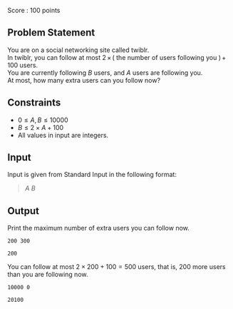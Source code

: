 Score : $100$ points

## Problem Statement

You are on a social networking site called twiblr.<br>
In twiblr, you can follow at most $2\,\times\,($ the number of users following you $)\,+\,100$ users.<br>
You are currently following $B$ users, and $A$ users are following you.<br>
At most, how many extra users can you follow now?  

## Constraints

- $0 \le A, B \le 10000$
- $B \le 2 \times A + 100$
- All values in input are integers.

## Input

Input is given from Standard Input in the following format:

> $A$ $B$

## Output

Print the maximum number of extra users you can follow now.

```input1
200 300
```

```output1
200
```

You can follow at most $2 \times 200 + 100 = 500$ users, that is, $200$ more users than you are following now.

```input2
10000 0
```

```output2
20100
```